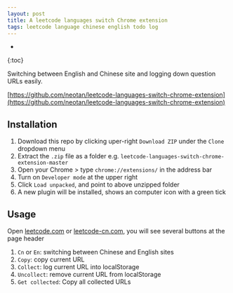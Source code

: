 ```yaml
---
layout: post
title: A leetcode languages switch Chrome extension
tags: leetcode language chinese english todo log
---
```


* 
{:toc}

Switching between English and Chinese site and logging down question URLs easily.

[https://github.com/neotan/leetcode-languages-switch-chrome-extension](https://github.com/neotan/leetcode-languages-switch-chrome-extension)

## Installation

1. Download this repo by clicking uper-right `Download ZIP` under the `Clone` dropdown menu
2. Extract the `.zip` file as a folder e.g. `leetcode-languages-switch-chrome-extension-master`
3. Open your Chrome > type `chrome://extensions/` in the address bar 
4. Turn on `Developer mode` at the upper right
5. Click `Load unpacked`, and point to above unzipped folder
6. A new plugin will be installed, shows an computer icon with a green tick

## Usage
Open [leetcode.com](leetcode.com) or [leetcode-cn.com](leetcode-cn.com), you will see several buttons at the page header
  1. `Cn` or `En`: switching between Chinese and English sites
  2. `Copy`: copy current URL
  3. `Collect`: log current URL into localStorage
  4. `Uncollect`: remove current URL from localStorage
  5. `Get collected`: Copy all collected URLs
